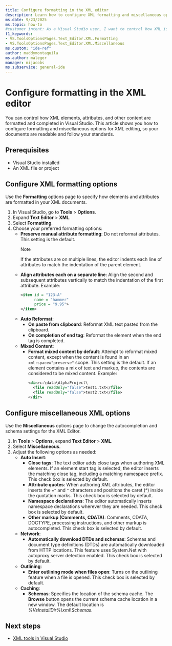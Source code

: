```yaml
---
title: Configure formatting in the XML editor
description: Learn how to configure XML formatting and miscellaneous options in the Visual Studio text editor.
ms.date: 9/23/2025
ms.topic: how-to
#customer intent: As a Visual Studio user, I want to control how XML is formatted and completed in the editor so that my documents are readable and follow my standards.
f1_keywords:
- VS.ToolsOptionsPages.Text_Editor.XML.Formatting
- VS.ToolsOptionsPages.Text_Editor.XML.Miscellaneous
ms.custom: "ide-ref"
author: maddymontaquila
ms.author: maleger
manager: mijacobs
ms.subservice: general-ide
---
```

# Configure formatting in the XML editor

You can control how XML elements, attributes, and other content are formatted and completed in Visual Studio. This article shows you how to configure formatting and miscellaneous options for XML editing, so your documents are readable and follow your standards.

## Prerequisites

- Visual Studio installed
- An XML file or project

## Configure XML formatting options

Use the **Formatting** options page to specify how elements and attributes are formatted in your XML documents.

1. In Visual Studio, go to **Tools** > **Options**.
2. Expand **Text Editor** > **XML**.
3. Select **Formatting**.
4. Choose your preferred formatting options:
   - **Preserve manual attribute formatting**: Do not reformat attributes. This setting is the default.
     > [!NOTE]
     > If the attributes are on multiple lines, the editor indents each line of attributes to match the indentation of the parent element.
   - **Align attributes each on a separate line**: Align the second and subsequent attributes vertically to match the indentation of the first attribute. Example:
     ```xml
     <item id = "123-A"
           name = "hammer"
           price = "9.95">
     </item>
     ```
   - **Auto Reformat**:
     - **On paste from clipboard**: Reformat XML text pasted from the clipboard.
     - **On completion of end tag**: Reformat the element when the end tag is completed.
   - **Mixed Content**:
     - **Format mixed content by default**: Attempt to reformat mixed content, except when the content is found in an `xml:space="preserve"` scope. This setting is the default.
       If an element contains a mix of text and markup, the contents are considered to be mixed content. Example:
       ```xml
       <dir>c:\data\AlphaProject\
         <file readOnly="false">test1.txt</file>
         <file readOnly="false">test2.txt</file>
       </dir>
       ```

## Configure miscellaneous XML options

Use the **Miscellaneous** options page to change the autocompletion and schema settings for the XML Editor.

1. In **Tools** > **Options**, expand **Text Editor** > **XML**.
2. Select **Miscellaneous**.
3. Adjust the following options as needed:
   - **Auto Insert**:
     - **Close tags**: The text editor adds close tags when authoring XML elements. If an element start tag is selected, the editor inserts the matching close tag, including a matching namespace prefix. This check box is selected by default.
     - **Attribute quotes**: When authoring XML attributes, the editor inserts the `="` and `"` characters and positions the caret (**^**) inside the quotation marks. This check box is selected by default.
     - **Namespace declarations**: The editor automatically inserts namespace declarations wherever they are needed. This check box is selected by default.
     - **Other markup (Comments, CDATA)**: Comments, CDATA, DOCTYPE, processing instructions, and other markup is autocompleted. This check box is selected by default.
   - **Network**:
     - **Automatically download DTDs and schemas**: Schemas and document type definitions (DTDs) are automatically downloaded from HTTP locations. This feature uses System.Net with autoproxy server detection enabled. This check box is selected by default.
   - **Outlining**:
     - **Enter outlining mode when files open**: Turns on the outlining feature when a file is opened. This check box is selected by default.
   - **Caching**:
     - **Schemas**: Specifies the location of the schema cache. The **Browse** button opens the current schema cache location in a new window. The default location is *%VsInstallDir%\xml\Schemas*.

## Next steps

- [XML tools in Visual Studio](../xml-tools/xml-tools-in-visual-studio.md)
